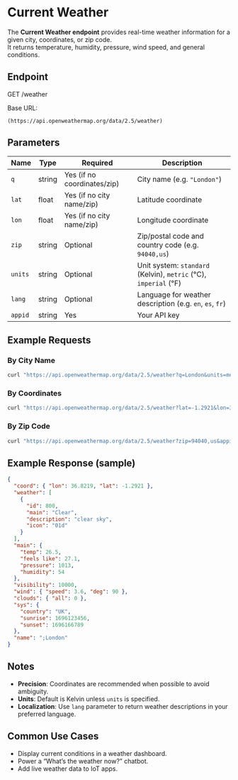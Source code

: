 # Current Weather

The **Current Weather endpoint** provides real-time weather information for a given city, coordinates, or zip code.  
It returns temperature, humidity, pressure, wind speed, and general conditions.


##  Endpoint

GET /weather

Base URL:
```
(https://api.openweathermap.org/data/2.5/weather)
```

##  Parameters

| Name      | Type   | Required | Description |
|-----------|--------|----------|-------------|
| `q`       | string | Yes (if no coordinates/zip) | City name (e.g. `"London"`) |
| `lat`     | float  | Yes (if no city name/zip)   | Latitude coordinate |
| `lon`     | float  | Yes (if no city name/zip)   | Longitude coordinate |
| `zip`     | string | Optional | Zip/postal code and country code (e.g. `94040,us`) |
| `units`   | string | Optional | Unit system: `standard` (Kelvin), `metric` (°C), `imperial` (°F) |
| `lang`    | string | Optional | Language for weather description (e.g. `en`, `es`, `fr`) |
| `appid`   | string | Yes      | Your API key |


##  Example Requests

### By City Name

```bash
curl "https://api.openweathermap.org/data/2.5/weather?q=London&units=metric&appid=YOUR_API_KEY"
```

### By Coordinates

```bash
curl "https://api.openweathermap.org/data/2.5/weather?lat=-1.2921&lon=36.8219&appid=YOUR_API_KEY"
```

### By Zip Code

```bash
curl "https://api.openweathermap.org/data/2.5/weather?zip=94040,us&appid=YOUR_API_KEY"
```



## Example Response (sample)

```json
{
  "coord": { "lon": 36.8219, "lat": -1.2921 },
  "weather": [
    {
      "id": 800,
      "main": "Clear",
      "description": "clear sky",
      "icon": "01d"
    }
  ],
  "main": {
    "temp": 26.5,
    "feels like": 27.1,
    "pressure": 1013,
    "humidity": 54
  },
  "visibility": 10000,
  "wind": { "speed": 3.6, "deg": 90 },
  "clouds": { "all": 0 },
  "sys": {
    "country": "UK",
    "sunrise": 1696123456,
    "sunset": 1696166789
  },
  "name": ";London"
}
```


##  Notes

* **Precision**: Coordinates are recommended when possible to avoid ambiguity.
* **Units**: Default is Kelvin unless `units` is specified.
* **Localization**: Use `lang` parameter to return weather descriptions in your preferred language.


##  Common Use Cases

* Display current conditions in a weather dashboard.
* Power a “What’s the weather now?” chatbot.
* Add live weather data to IoT apps.
